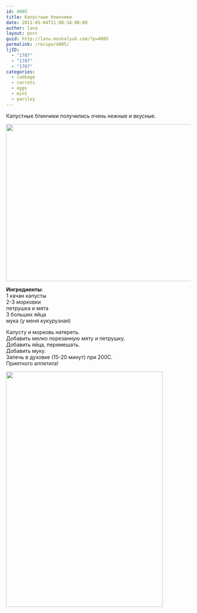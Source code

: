 ```yaml
---
id: 4005
title: Капустные блинчики
date: 2011-05-04T11:00:34-08:00
author: lana
layout: post
guid: http://lana.moskalyuk.com/?p=4005
permalink: /recipe/4005/
ljID:
  - "1787"
  - "1787"
  - "1787"
categories:
  - cabbage
  - carrots
  - eggs
  - mint
  - parsley
---
```

Капустные блинчики получились очень нежные и вкусные.

<img loading="lazy" class="alignnone" title="Cabbage and carrot fritters" src="http://farm6.static.flickr.com/5061/5687310961_4a1e9de201_z.jpg" alt="" width="640" height="427" /> 

**Ингредиенты**:  
1 качан капусты  
2-3 морковки  
петрушка и мята  
3 больших яйца  
мука (у меня кукурузная)

Капусту и морковь натереть.  
Добавить мелко порезанную мяту и петрушку.  
Добавить яйца, перемешать.  
Добавить муку.  
Запечь в духовке (15-20 минут) при 200С.  
Приятного аппетита!

<img loading="lazy" class="alignnone" title="cabbage fritters" src="http://farm6.static.flickr.com/5062/5687305177_f5fa92a38a_z.jpg" alt="" width="427" height="640" />